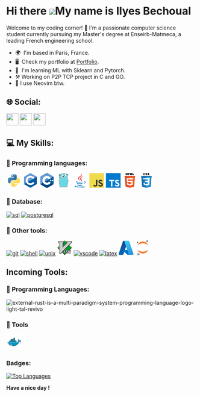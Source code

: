 Hi there ![](https://user-images.githubusercontent.com/18350557/176309783-0785949b-9127-417c-8b55-ab5a4333674e.gif)My name is Ilyes Bechoual
=========================================================================================================================================
Welcome to my coding corner! 🚀 I'm a passionate computer science student currently pursuing my Master's degree at Enseirb-Matmeca, a leading French engineering school.

* 🌍  I'm based in Paris, France.
* 🖥️  Check my portfolio at [Portfolio](https://www.ibechoual-portfolio.codes/).
* 🧠  I'm learning ML with Sklearn and Pytorch.
* ⚒️  Working on P2P TCP project in C and GO.
* 🌱  I use Neovim btw.

<h2 align="left">🌐 Social:</h2>
<p align="left"> <a href="https://www.github.com/Bugz-gg" target="_blank" rel="noreferrer"><img src="https://raw.githubusercontent.com/danielcranney/readme-generator/main/public/icons/socials/github-dark.svg" width="32" height="32" /></a> <a href="https://www.linkedin.com/in/ilyes-bechoual/" target="_blank" rel="noreferrer"><img src="https://raw.githubusercontent.com/danielcranney/readme-generator/main/public/icons/socials/linkedin.svg" width="32" height="32" /></a> <a href="mailto:bechoual.ilyes@gmail.com" target="_blank" rel="noreferrer">
  <img src="https://img.icons8.com/color/48/000000/gmail.png" width="32" height="32" />
</a>
</p>

<h2 align="left">💻 My Skills:</h2>

<h3 align="left">🔨 Programming languages:</h3>
<p align="left">
  <a href="https://www.python.org" target="_blank" rel="noreferrer"><img src="https://raw.githubusercontent.com/devicons/devicon/master/icons/python/python-original.svg" alt="python" width="40" height="40" /></a>
  <a href="https://www.cprogramming.com/" target="_blank" rel="noreferrer"><img src="https://raw.githubusercontent.com/devicons/devicon/master/icons/c/c-original.svg" alt="c" width="40" height="40" /></a>
  <a href="https://www.w3schools.com/cpp/" target="_blank" rel="noreferrer"><img src="https://raw.githubusercontent.com/devicons/devicon/master/icons/cplusplus/cplusplus-original.svg" alt="cplusplus" width="40" height="40" /></a>
  <a href="https://golang.org/" target="_blank" rel="noreferrer"><img src="https://raw.githubusercontent.com/devicons/devicon/master/icons/go/go-original.svg" alt="go" width="40" height="40" /></a>
  <a href="https://www.java.com" target="_blank" rel="noreferrer"><img src="https://raw.githubusercontent.com/devicons/devicon/master/icons/java/java-original.svg" alt="java" width="40" height="40" /></a>
  <a href="https://developer.mozilla.org/en-US/docs/Web/JavaScript" target="_blank" rel="noreferrer"><img src="https://raw.githubusercontent.com/devicons/devicon/master/icons/javascript/javascript-original.svg" alt="javascript" width="40" height="40" /></a>
  <a href="https://www.typescriptlang.org/" target="_blank" rel="noreferrer"><img src="https://raw.githubusercontent.com/devicons/devicon/master/icons/typescript/typescript-original.svg" alt="typescript" width="40" height="40" /></a>
  <a href="https://www.w3.org/html/" target="_blank" rel="noreferrer"><img src="https://raw.githubusercontent.com/devicons/devicon/master/icons/html5/html5-original-wordmark.svg" alt="html5" width="40" height="40" /></a>
  <a href="https://www.w3schools.com/css/" target="_blank" rel="noreferrer"><img src="https://raw.githubusercontent.com/devicons/devicon/master/icons/css3/css3-original-wordmark.svg" alt="css3" width="40" height="40" /></a>
</p>

<h3 align="left">📁 Database:</h3>
  <a href="https://fr.wikipedia.org/wiki/Structured_Query_Language" target="blank" rel="noreferrer"><img src="https://upload.wikimedia.org/wikipedia/commons/8/87/Sql_data_base_with_logo.png" alt="sql" width="90" height="40" /></a>
  <a href="https://www.postgresql.org/" target="blank" rel="noreferrer"><img src="https://upload.wikimedia.org/wikipedia/commons/a/ad/Logo_PostgreSQL.png" alt="postgresql" width="40" height="40" /></a>

<h3 align="left">🔎 Other tools:</h3>
<p align="left">
  <a href="https://git-scm.com/" target="_blank" rel="noreferrer"><img src="https://humancoders-formations.s3.amazonaws.com/uploads/course/logo/10/formation-git.png" alt="git" width="40" height="40" /></a>
  <a href="https://fr.wikipedia.org/wiki/Shellcode" target="_blank" rel="noreferrer"><img src="https://upload.wikimedia.org/wikipedia/commons/thumb/4/4b/Bash_Logo_Colored.svg/2048px-Bash_Logo_Colored.svg.png" alt="shell" width="40" height="40" /></a>
  <a href="https://www.linux.org/" target="_blank" rel="noreferrer"><img src="https://logo-marque.com/wp-content/uploads/2020/09/Linux-Logo.png" alt="unix" width="70" height="40" /></a>
  <a href="https://vim.io/" target="_blank" rel="noreferrer"><img src="https://raw.githubusercontent.com/devicons/devicon/master/icons/vim/vim-original.svg" alt="neovim" width="40" height="40" /></a>
  <a href="https://code.visualdio.com/" target="_blank" rel="noreferrer"><img src="https://upload.wikimedia.org/wikipedia/commons/thumb/9/9a/Visual_Studio_Code_1.35_icon.svg/1024px-Visual_Studio_Code_1.35_icon.svg.png" alt="vscode" width="40" height="40" /></a>
  <a href="https://www.latex-project.org/" target="_blank" rel="noreferrer"><img src="https://i.stack.imgur.com/AarYf.png" alt="latex" width="70" height="40" /></a>
  <a href="https://azure.microsoft.com/" target="_blank" rel="noreferrer"><img src="https://raw.githubusercontent.com/devicons/devicon/master/icons/azure/azure-original.svg" alt="Azure" width="40" height="40" /></a>
  <a href="https://jupyter.org/" target="_blank" rel="noreferrer"><img src="https://raw.githubusercontent.com/devicons/devicon/master/icons/jupyter/jupyter-original.svg" alt="jupyter" width="40" height="40" /></a>

<h2 align="left">Incoming Tools:</h2>

<h3 align="left">🔧 Programming Languages:</h3>
<p align="left">
  <img width="40" height="40" src="https://img.icons8.com/external-tal-revivo-light-tal-revivo/48/FFFFFF/external-rust-is-a-multi-paradigm-system-programming-language-logo-light-tal-revivo.png" alt="external-rust-is-a-multi-paradigm-system-programming-language-logo-light-tal-revivo"/>  
<h3 align="left">🔧 Tools</h3>
<p align="left">
  <a href="https://docker.org/" target="_blank" rel="noreferrer"><img src="https://raw.githubusercontent.com/devicons/devicon/master/icons/docker/docker-original.svg" alt="docker" width="40" height="40" /></a>
</p>

<h3 align="left">Badges:</h3>
<a href="https://github.com/Bugz-gg" align="left"><img src="https://github-readme-stats.vercel.app/api/top-langs/?username=Bugz-gg&layout=donut-vertical&langs_count=5&title_color=0891b2&theme=ambient_gradient&hide_border=true&locale=en&custom_title=Top%5%Languages" alt="Top Languages" /></a>

**Have a nice day !**




<!--
**Bugz-gg/Bugz-gg** is a ✨ _special_ ✨ repository because its `README.md` (this file) appears on your GitHub profile.

Here are some ideas to get you started:

- 🔭 I’m currently working on ...
- 🌱 I’m currently learning ...
- 👯 I’m looking to collaborate on ...
- 🤔 I’m looking for help with ...
- 💬 Ask me about ...
- 📫 How to reach me: ...
- 😄 Pronouns: ...
- ⚡ Fun fact: ...
-->

